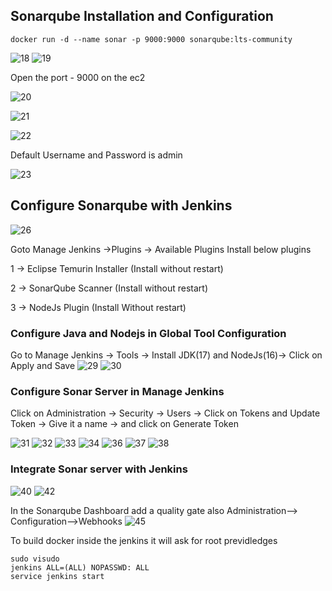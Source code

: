 ## Sonarqube Installation and Configuration


```
docker run -d --name sonar -p 9000:9000 sonarqube:lts-community
```
![18](https://github.com/AdarshIITDH/Auto-Deploy/assets/60352729/b94b39b5-660e-4243-b135-9b976a0ad3ed)
![19](https://github.com/AdarshIITDH/Auto-Deploy/assets/60352729/0113536a-5966-4bcd-bf60-0d1204c0d9ea)

Open the port - 9000 on the ec2 

![20](https://github.com/AdarshIITDH/Auto-Deploy/assets/60352729/cfba6616-5cf4-441b-93f7-bf5273a84fee)

![21](https://github.com/AdarshIITDH/Auto-Deploy/assets/60352729/f7336f56-b8db-4b76-bdaa-37b1ae7f7cd7)

![22](https://github.com/AdarshIITDH/Auto-Deploy/assets/60352729/ad912245-7250-4e2f-be05-2fe57abd4067)

Default Username and Password is admin

![23](https://github.com/AdarshIITDH/Auto-Deploy/assets/60352729/9ba7ef1d-c40c-437e-bde5-05f9d2c1b8d6)


## Configure Sonarqube with Jenkins

![26](https://github.com/AdarshIITDH/Auto-Deploy/assets/60352729/9b319e79-b315-4449-b73b-c37bbf298bb3)

Goto Manage Jenkins →Plugins → Available Plugins Install below plugins

1 → Eclipse Temurin Installer (Install without restart)

2 → SonarQube Scanner (Install without restart)

3 → NodeJs Plugin (Install Without restart)

### Configure Java and Nodejs in Global Tool Configuration

Go to Manage Jenkins → Tools → Install JDK(17) and NodeJs(16)→ Click on Apply and Save
![29](https://github.com/AdarshIITDH/Auto-Deploy/assets/60352729/14079f44-95d1-4668-a7af-6b953ed83ac4)
![30](https://github.com/AdarshIITDH/Auto-Deploy/assets/60352729/b922e431-7484-4a1a-a81c-de7d27129f38)

### Configure Sonar Server in Manage Jenkins

Click on Administration → Security → Users → Click on Tokens and Update Token → Give it a name → and click on Generate Token

![31](https://github.com/AdarshIITDH/Auto-Deploy/assets/60352729/c8c8919a-bd0c-41a8-8807-c2ea1a3dfd6f)
![32](https://github.com/AdarshIITDH/Auto-Deploy/assets/60352729/55441e23-21de-4dc5-babf-5b1c319a61bc)
![33](https://github.com/AdarshIITDH/Auto-Deploy/assets/60352729/d361b036-0b09-4f19-acdb-b783ab45191d)
![34](https://github.com/AdarshIITDH/Auto-Deploy/assets/60352729/28e84d67-6334-4346-8643-86ae690f9ab5)
![36](https://github.com/AdarshIITDH/Auto-Deploy/assets/60352729/d306cfca-8c67-4937-aaf0-51ba74312b5e)
![37](https://github.com/AdarshIITDH/Auto-Deploy/assets/60352729/73dfb370-2011-4b6d-9a04-c7fd30745818)
![38](https://github.com/AdarshIITDH/Auto-Deploy/assets/60352729/3121fbb6-e8f6-46b1-ab6f-8afcecf28b2f)

### Integrate Sonar server with Jenkins

![40](https://github.com/AdarshIITDH/Auto-Deploy/assets/60352729/7a7826a3-7aaa-4bd5-81ee-176b50bd0a6c)
![42](https://github.com/AdarshIITDH/Auto-Deploy/assets/60352729/12b9c47e-3211-4fc2-aeff-ee7e665f2b3f)

In the Sonarqube Dashboard add a quality gate also
Administration--> Configuration-->Webhooks
![45](https://github.com/AdarshIITDH/Auto-Deploy/assets/60352729/bbae09bb-0235-408f-a593-8387bd6cff73)

To build docker inside the jenkins it will ask for root previdledges
```
sudo visudo
jenkins ALL=(ALL) NOPASSWD: ALL
service jenkins start
```












